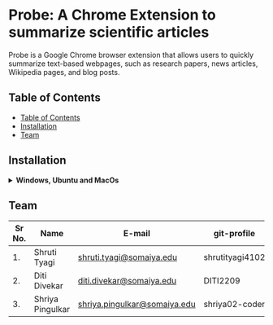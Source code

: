 # Probe: A Chrome Extension to summarize scientific articles

Probe is a Google Chrome browser extension that allows users to quickly summarize text-based webpages, such as research papers, news articles, Wikipedia pages, and blog posts.

## Table of Contents
- [Table of Contents](#table-of-contents)
- [Installation](#installation)
- [Team](#team)


## Installation 

<details>
    <summary><b>Windows, Ubuntu and MacOs</b></summary>
  1. Clone the repository
  2. open Google Chrome and navigate to the extensions page by visiting chrome://extensions/ or by clicking the **puzzle piece** icon and choosing **Manage extensions**
  3. From the **Extensions** page, enable **Developer mode** by clicking the toggle in the page’s top-right corner.
  5. Three buttons will appear in the upper half of the screen. Click **Load unpacked**, and then browse to *C:\probe\chrome*.
</details>

## Team

| Sr No. | Name               | E-mail                       | git-profile     |
| -------| -------------------| -----------------------------| ----------------|
| 1.     | Shruti Tyagi       | shruti.tyagi@somaiya.edu     | shrutityagi4102 |
| 2.     | Diti Divekar       | diti.divekar@somaiya.edu     | DITI2209        |
| 3.     | Shriya Pingulkar   | shriya.pingulkar@somaiya.edu | shriya02-coder  |

